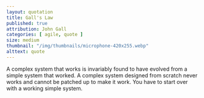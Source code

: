 ```yaml
---
layout: quotation
title: Gall's Law
published: true
attribution: John Gall
categories: [ agile, quote ]
size: medium
thumbnail: "/img/thumbnails/microphone-420x255.webp"
alttext: quote
---
```


A complex system that works is invariably found to have evolved
from a simple system that worked. A complex system designed from
scratch never works and cannot be patched up to make it work. You
have to start over with a working simple system.
